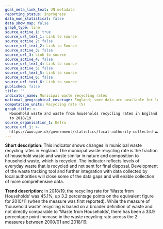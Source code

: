 ```yaml
---
goal_meta_link_text: UN metadata
reporting_status: inprogress
data_non_statistical: false
data_show_map: false
graph_type: line
source_active_1: true
source_url_text_1: Link to source
source_active_2: false
source_url_text_2: Link to Source
source_active_3: false
source_url_3: Link to source
source_active_4: false
source_url_text_4: Link to source
source_active_5: false
source_url_text_5: Link to source
source_active_6: false
source_url_text_6: Link to source
published: false
title: ''
indicator_name: Municipal waste recycling rates
national_geographical_coverage: England; some data are available for local authorities
computation_units: Recycling rate (%)
graph_title: >-
  Household waste and waste from households recycling rates in England, 2000/01
  to 2018/19
source_organisation_1: Defra
source_url_1: >-
  https://www.gov.uk/government/statistics/local-authority-collected-waste-management-annual-results
---
```

**Short description:** This indicator shows changes in municipal waste recycling rates in England. The municipal waste recycling rate is the fraction of household waste and waste similar in nature and composition to household waste, which is recycled. The indicator reflects levels of everyday waste that is recycled and not sent for final disposal. Development of the waste tracking tool and further integration with data collected by local authorities will close some of the data gaps and will enable collection of more comprehensive data.

**Trend description:** In 2018/19, the recycling rate for ‘Waste from Households’ was 45.1%, up 3.2 percentage points on the equivalent figure for 2010/11 (when the measure was first reported). While the measure of ‘household waste’ recycling is based on a broader definition of waste and not directly comparable to ‘Waste from Households’, there has been a 33.9 percentage point increase in the waste recycling rate across the 2 measures between 2000/01 and 2018/19.
